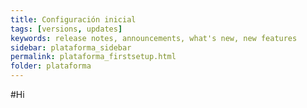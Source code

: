 ```yaml
---
title: Configuración inicial
tags: [versions, updates]
keywords: release notes, announcements, what's new, new features
sidebar: plataforma_sidebar
permalink: plataforma_firstsetup.html
folder: plataforma
---
```


#Hi
